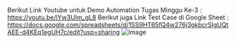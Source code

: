 Berikut Link Youtube untuk Demo Automation Tugas Minggu Ke-3 : https://youtu.be/lYw3UIm_gL8
Berikut juga Link Test Case di Google Sheet : https://docs.google.com/spreadsheets/d/1SS9HT65fQ4w276j3gkbcrSlgUQtAEE-d4KEq1egUH7c/edit?usp=sharing
</n>
![image](https://github.com/user-attachments/assets/6148d620-73ac-497c-b043-6fa40435314e)
